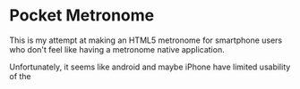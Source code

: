 Pocket Metronome
================

This is my attempt at making an HTML5 metronome for smartphone users who don't feel like having a metronome native application.

Unfortunately, it seems like android and maybe iPhone have limited usability of the <audio> tag, so it seems somewhat limited.  And the timeout is unreliable?
